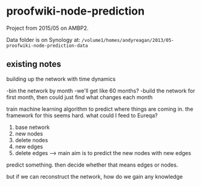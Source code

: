 # proofwiki-node-prediction

Project from 2015/05 on AMBP2.

Data folder is on Synology at: `/volume1/homes/andyreagan/2013/05-proofwiki-node-prediction-data`

## existing notes

building up the network with time dynamics

-bin the network by month
     -we'll get like 60 months?
-build the network for first month, then could just find what changes each month

train machine learning algorithm to predict where things are coming in.
the framework for this seems hard.
what could I feed to Eureqa?

1. base network
2. new nodes
3. delete nodes
4. new edges
5. delete edges
 --> main aim is to predict the new nodes with new edges

predict something. then decide whether that means edges or nodes.


but if we can reconstruct the network, how do we gain any knowledge

